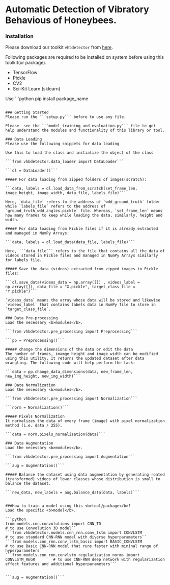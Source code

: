# Automatic Detection of Vibratory Behavious of Honeybees.

### Installation
Please download our toolkit ```vhbdetector``` from <a href = "https://github.com/shafa2507/Automatic-detection-of-vibratory-behaviour-of-honey-bees/releases/tag/Latest_Version">here</a>.

Following packages are required to be installed on system before using this toolkit(or package).
<ul>
    <li>
        TensorFlow
    </li>
    <li>
        Pickle
    </li>
    <li>
        CV2
    </li>
    <li>
        Sci-Kit Learn (sklearn)
    </li>
</ul>

Use ```python
pip install package_name
``` to install the above packages.

### Getting Started
Please run the ```setup.py``` before to use any file.

Please  see the ```model_training_and_evaluation.py``` file to get help understand the modules and functionality of this library or tool.

### Data Loading
Please use the following snippets for data loading

Use this to load the class and initialize the object of the class

```from vhbdetector.data_loader import DataLoader```

```dl = DataLoader()```

##### For data loading from zipped folders of images(scratch):

```data, labels = dl.load_data_from_scratch(set_frame_len, image_height, image_width, data_file, labels_file)```

Here, `data_file` refers to the address of `wdd_ground_truth` folder while `labels_file` refers to the address of `ground_truth_wdd_angles.pickle` file. Whereas, `set_frame_len` means how many frames to keep while loading the data, similarly, height and width.

##### For data loading from Pickle files if it is already extracted and managed in NumPy Arrays:

```data, labels = dl.load_data(data_file, labels_file)```

Here, ```data_file``` refers to the file that contains all the data of videos stored in Pickle files and managed in NumPy Arrays similarly for labels file.

##### Save the data (videos) extracted from zipped images to Pickle files:

```dl.save_data(videos_data = np.array([]) , videos_label = np.array([]), data_file = "X.pickle", target_class_file = "Y.pickle")```

`videos_data` means the array whose data will be stored and likewise `videos_label` that contains labels data in NumPy file to store in `target_class_file`.

### Data Pre-processing
Load the necessary <b>modules</b>.

```from vhbdetector.pre_processing import Preprocessing```

```pp = Preprocessing()```

##### change the dimensions of the data or edit the data
The number of frames, imamge height and image width can be modified using this utility. It returns the updated dataset after data wrangling. The following code will help perform the task:

```data = pp.change_data_dimensions(data, new_frame_len, new_img_height, new_img_width)```

### Data Normalization
Load the necessary <b>modules</b>.

```from vhbdetector.pre_processing import Normalization```

```norm = Normalization()```

##### Pixels Normalization
It normalizes the data of every frame (image) with pixel normalization method (i.e. data / 255).

```data = norm.pixels_normalization(data)```

### Data Augmentation
Load the necessary <b>modules</b>.

```from vhbdetector.pre_processing import Augmentation```

```aug = Augmentation()```

##### Balance the dataset using data augmentation by generating roated (transformed) videos of lower classes whose distribution is small to balance the dataset. 

```new_data, new_labels = aug.balance_data(data, labels)```


###How to train a model using this <b>tool/package</b>?
Load the specific <b>model</b>.

```python
from models.cnn.convolutions import CNN_TD                                    # to use Convolution 3D model``
```from vhbdetector.models.cnn_rnn.conv_lstm import CONVLSTM                     # to use standard CNN-RNN model with diverse hyperparameters``
```from models.cnn_rnn.conv_lstm_basic import BASIC_CONVLSTM                     # to use Basic CNN-RNN model that runs faster with mininal range of hyperparameters``
```from models.cnn_rnn.convlstm_regularization_norms import CONVLSTM_REGR        # to use CNN-RNN deep network with regularization effect features and additional hyperparameters```


```aug = Augmentation()```
